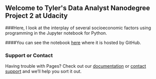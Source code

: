 ## Welcome to Tyler's Data Analyst Nanodegree Project 2 at Udacity

###Here, I look at the interplay of several socioeconomic factors using programming in the Jupyter notebook for Python.

####You can see the notebook [here](https://github.com/tbdatasci/Udacity-Data-Analyst-Nanodegree-Project-2/blob/master/Investigate_a_Dataset%20(1).ipynb) where it is hosted by GitHub.

### Support or Contact

Having trouble with Pages? Check out our [documentation](https://help.github.com/categories/github-pages-basics/) or [contact support](https://github.com/contact) and we’ll help you sort it out.
